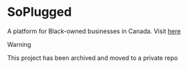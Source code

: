 # SoPlugged

A platform for Black-owned businesses in Canada. Visit [here](https://www.soplugged.com)

> [!WARNING]
> This project has been archived and moved to a private repo
